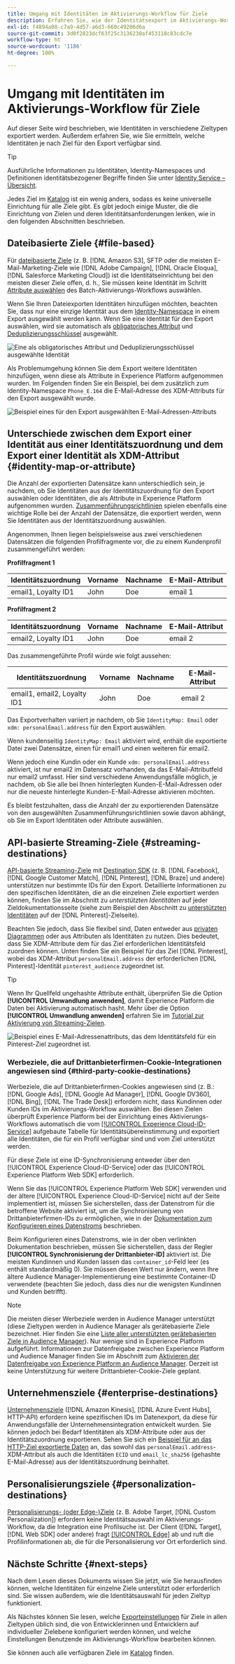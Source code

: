```yaml
---
title: Umgang mit Identitäten im Aktivierungs-Workflow für Ziele
description: Erfahren Sie, wie der Identitätsexport im Aktivierungs-Workflow je nach Zieltyp verarbeitet wird.
exl-id: f4894a08-c7a9-4d57-a6d3-660c49206d6a
source-git-commit: 3d0f2823dcf63f25c3136230af453118c83cdc7e
workflow-type: ht
source-wordcount: '1186'
ht-degree: 100%

---
```


# Umgang mit Identitäten im Aktivierungs-Workflow für Ziele

Auf dieser Seite wird beschrieben, wie Identitäten in verschiedene Zieltypen exportiert werden. Außerdem erfahren Sie, wie Sie ermitteln, welche Identitäten je nach Ziel für den Export verfügbar sind.

>[!TIP]
>
> Ausführliche Informationen zu Identitäten, Identity-Namespaces und Definitionen identitätsbezogener Begriffe finden Sie unter [Identity Service – Übersicht](/help/identity-service/home.md).

Jedes Ziel im [Katalog](/help/destinations/catalog/overview.md) ist ein wenig anders, sodass es keine universelle Einrichtung für alle Ziele gibt. Es gibt jedoch einige Muster, die die Einrichtung von Zielen und deren Identitätsanforderungen lenken, wie in den folgenden Abschnitten beschrieben.

## Dateibasierte Ziele {#file-based}

Für [dateibasierte Ziele](/help/destinations/destination-types.md#file-based) (z. B. [!DNL Amazon S3], SFTP oder die meisten E-Mail-Marketing-Ziele wie [!DNL Adobe Campaign], [!DNL Oracle Eloqua], [!DNL Salesforce Marketing Cloud]) ist die Identitätseinrichtung bei den meisten dieser Ziele offen, d. h., Sie müssen keine Identität im Schritt [Attribute auswählen](/help/destinations/ui/activate-batch-profile-destinations.md#select-attributes) des Batch-Aktivierungs-Workflows auswählen.

Wenn Sie Ihren Dateiexporten Identitäten hinzufügen möchten, beachten Sie, dass nur eine einzige Identität aus dem [Identity-Namespace](/help/identity-service/ui/identity-graph-viewer.md#access-identity-graph-viewer) in einem Export ausgewählt werden kann. Wenn Sie eine Identität für den Export auswählen, wird sie automatisch als [obligatorisches Attribut](/help/destinations/ui/activate-batch-profile-destinations.md#mandatory-attributes) und [Deduplizierungsschlüssel](/help/destinations/ui/activate-batch-profile-destinations.md#deduplication-keys) ausgewählt.

![Eine als obligatorisches Attribut und Deduplizierungsschlüssel ausgewählte Identität](/help/destinations/assets/how-destinations-work/selected-identity.png)

Als Problemumgehung können Sie dem Export weitere Identitäten hinzufügen, wenn diese als Attribute in Experience Platform aufgenommen wurden. Im Folgenden finden Sie ein Beispiel, bei dem zusätzlich zum Identity-Namespace `Phone_E.164` die E-Mail-Adresse des XDM-Attributs für den Export ausgewählt wurde.

![Beispiel eines für den Export ausgewählten E-Mail-Adressen-Attributs](/help/destinations/assets/how-destinations-work/email-selected.png)

## Unterschiede zwischen dem Export einer Identität aus einer Identitätszuordnung und dem Export einer Identität als XDM-Attribut {#identity-map-or-attribute}

Die Anzahl der exportierten Datensätze kann unterschiedlich sein, je nachdem, ob Sie Identitäten aus der Identitätszuordnung für den Export auswählen oder Identitäten, die als Attribute in Experience Platform aufgenommen wurden. [Zusammenführungsrichtlinien](/help/profile/merge-policies/overview.md) spielen ebenfalls eine wichtige Rolle bei der Anzahl der Datensätze, die exportiert werden, wenn Sie Identitäten aus der Identitätszuordnung auswählen.

Angenommen, Ihnen liegen beispielsweise aus zwei verschiedenen Datensätzen die folgenden Profilfragmente vor, die zu einem Kundenprofil zusammengeführt werden:

**Profilfragment 1**

| Identitätszuordnung | Vorname | Nachname | E-Mail-Attribut |
|---------|----------|---------|--------|
| email1, Loyalty ID1 | John | Doe | email 1 |


**Profilfragment 2**

| Identitätszuordnung | Vorname | Nachname | E-Mail-Attribut |
|---------|----------|---------|--------|
| email2, Loyalty ID1 | John | Doe | email 2 |

Das zusammengeführte Profil würde wie folgt aussehen:

| Identitätszuordnung | Vorname | Nachname | E-Mail-Attribut |
|---------|----------|---------|--------|
| email1, email2, Loyalty ID1 | John | Doe | email 2 |

Das Exportverhalten variiert je nachdem, ob Sie `IdentityMap: Email` oder `xdm: personalEmail.address` für den Export auswählen.

Wenn kundenseitig `IdentityMap: Email` aktiviert wird, enthält die exportierte Datei zwei Datensätze, einen für email1 und einen weiteren für email2.

Wenn jedoch eine Kundin oder ein Kunde `xdm: personalEmail.address` aktiviert, ist nur email2 im Datensatz vorhanden, da das E-Mail-Attributfeld nur email2 umfasst. Hier sind verschiedene Anwendungsfälle möglich, je nachdem, ob Sie alle bei Ihnen hinterlegten Kunden-E-Mail-Adressen oder nur die neueste hinterlegte Kunden-E-Mail-Adresse aktivieren möchten.

Es bleibt festzuhalten, dass die Anzahl der zu exportierenden Datensätze von den ausgewählten Zusammenführungsrichtlinien sowie davon abhängt, ob Sie im Export Identitäten oder Attribute auswählen.

## API-basierte Streaming-Ziele {#streaming-destinations}

[API-basierte Streaming-Ziele](/help/destinations/destination-types.md#streaming-destination) mit [Destination SDK](/help/destinations/destination-sdk/overview.md) (z. B. [!DNL Facebook], [!DNL Google Customer Match], [!DNL Pinterest], [!DNL Braze] und andere) unterstützen nur bestimmte IDs für den Export. Detaillierte Informationen zu den spezifischen Identitäten, die an die einzelnen Ziele exportiert werden können, finden Sie im Abschnitt zu *unterstützten Identitäten* auf jeder Zieldokumentationsseite (siehe zum Beispiel den Abschnitt zu [unterstützten Identitäten](/help/destinations/catalog/advertising/pinterest.md) auf der [!DNL Pinterest]-Zielseite).

Beachten Sie jedoch, dass Sie flexibel sind, Daten entweder aus [privaten Diagrammen](/help/profile/merge-policies/overview.md#id-stitching) oder aus Attributen als Identitäten zu nutzen. Dies bedeutet, dass Sie XDM-Attribute dem für das Ziel erforderlichen Identitätsfeld zuordnen können. Unten finden Sie ein Beispiel für das Ziel [!DNL Pinterest], wobei das XDM-Attribut `personalEmail.address` der erforderlichen [!DNL Pinterest]-Identität `pinterest_audience` zugeordnet ist.

>[!TIP]
>
>Wenn Ihr Quellfeld ungehashte Attribute enthält, überprüfen Sie die Option **[!UICONTROL Umwandlung anwenden]**, damit Experience Platform die Daten bei Aktivierung automatisch hasht. Mehr über die Option **[!UICONTROL Umwandlung anwenden]** erfahren Sie im [Tutorial zur Aktivierung von Streaming-Zielen](/help/destinations/ui/activate-segment-streaming-destinations.md#apply-transformation).

![Beispiel eines E-Mail-Adressenattributs, das dem Identitätsfeld für ein Pinterest-Ziel zugeordnet ist.](/help/destinations/assets/how-destinations-work/email-mapped-to-identity.png)

### Werbeziele, die auf Drittanbieterfirmen-Cookie-Integrationen angewiesen sind {#third-party-cookie-destinations}

Werbeziele, die auf Drittanbieterfirmen-Cookies angewiesen sind (z. B.: [!DNL Google Ads], [!DNL Google Ad Manager], [!DNL Google DV360], [!DNL Bing], [!DNL The Trade Desk]) erfordern nicht, dass Kundinnen oder Kunden IDs im Aktivierungs-Workflow auswählen. Bei diesen Zielen überprüft Experience Platform bei der Einrichtung eines Aktivierungs-Workflows automatisch die vom [[!UICONTROL Experience Cloud-ID-Service]](https://experienceleague.adobe.com/docs/id-service/using/intro/overview.html?lang=de) aufgebaute Tabelle für Identitätsübereinstimmung und exportiert alle Identitäten, die für ein Profil verfügbar sind und vom Ziel unterstützt werden.

Für diese Ziele ist eine ID-Synchronisierung entweder über den [!UICONTROL Experience Cloud-ID-Service] oder das [!UICONTROL Experience Platform Web SDK] erforderlich.

Wenn Sie das [!UICONTROL Experience Platform Web SDK] verwenden und der ältere [!UICONTROL Experience Cloud-ID-Service] nicht auf der Seite implementiert ist, müssen Sie sicherstellen, dass der Datenstrom für die betroffene Website aktiviert ist, um die Synchronisierung von Drittanbieterfirmen-IDs zu ermöglichen, wie in der [Dokumentation zum Konfigurieren eines Datenstroms](/help/datastreams/configure.md#create) beschrieben.

Beim Konfigurieren eines Datenstroms, wie in der oben verlinkten Dokumentation beschrieben, müssen Sie sicherstellen, dass der Regler **[!UICONTROL Synchronisierung der Drittanbieter-ID]** aktiviert ist. Die meisten Kundinnen und Kunden lassen das `container_id`-Feld leer (es enthält standardmäßig 0). Sie müssen diesen Wert nur ändern, wenn Ihre ältere Audience Manager-Implementierung eine bestimmte Container-ID verwendete (beachten Sie jedoch, dass dies nur die wenigsten Kundinnen und Kunden betrifft).

>[!NOTE]
>
>Die meisten dieser Werbeziele werden in Audience Manager unterstützt (diese Zieltypen werden in Audience Manager als gerätebasierte Ziele bezeichnet. Hier finden Sie eine [Liste aller unterstützten gerätebasierten Ziele in Audience Manager](https://experienceleague.adobe.com/docs/audience-manager/user-guide/features/destinations/device-based/device-based-destinations-list.html?lang=de)). Nur wenige sind in Experience Platform aufgeführt. Informationen zur Datenfreigabe zwischen Experience Platform und Audience Manager finden Sie im Abschnitt zum [Aktivieren der Datenfreigabe von Experience Platform an Audience Manager](https://experienceleague.adobe.com/docs/audience-manager/user-guide/implementation-integration-guides/integration-experience-platform/aam-aep-audience-sharing.html?lang=de#enable-aep-to-aam-data). Derzeit ist keine Unterstützung für weitere Drittanbieter-Cookie-Ziele geplant.

## Unternehmensziele {#enterprise-destinations}

[Unternehmensziele](/help/destinations/destination-types.md#streaming-profile-export) ([!DNL Amazon Kinesis], [!DNL Azure Event Hubs], HTTP-API) erfordern keine spezifischen IDs im Datenexport, da diese für Anwendungsfälle der Unternehmensintegration entwickelt wurden. Sie können jedoch bei Bedarf Identitäten als XDM-Attribute oder aus der Identitätszuordnung exportieren. Sehen Sie sich ein [Beispiel für an das HTTP-Ziel exportierte Daten](/help/destinations/catalog/streaming/http-destination.md#exported-data) an, das sowohl das `personalEmail.address`-XDM-Attribut als auch die Identitäten `ECID` und `email_lc_sha256` (gehashte E-Mail-Adresse) aus der Identitätszuordnung beinhaltet.

## Personalisierungsziele {#personalization-destinations}

[Personalisierungs- (oder Edge-)Ziele](/help/destinations/destination-types.md#edge-personalization-destinations) (z. B. Adobe Target, [!DNL Custom Personalization]) erfordern keine Identitätsauswahl im Aktivierungs-Workflow, da die Integration eine Profilsuche ist. Der Client ([!DNL Target], [!DNL Web SDK] oder andere) fragt [[!UICONTROL Edge]](/help/collection/home.md#edge) ab und ruft die Profilinformationen ab, die für die Personalisierung vor Ort erforderlich sind.

<!--
![Table with all supported identities](/help/destinations/assets/how-destinations-work/identities-table.png)

-->

## Nächste Schritte {#next-steps}

Nach dem Lesen dieses Dokuments wissen Sie jetzt, wie Sie herausfinden können, welche Identitäten für einzelne Ziele unterstützt oder erforderlich sind. Sie wissen außerdem, wie die Identitätsauswahl für jeden Zieltyp funktioniert.

Als Nächstes können Sie lesen, welche [Exporteinstellungen](/help/destinations/how-destinations-work/destinations-configurations.md) für Ziele in allen Zieltypen üblich sind, die von Entwicklerinnen und Entwicklern auf individueller Zielebene konfiguriert werden können, und welche Einstellungen Benutzende im Aktivierungs-Workflow bearbeiten können.

Sie können auch alle verfügbaren Ziele im [Katalog](/help/destinations/catalog/overview.md) finden.
